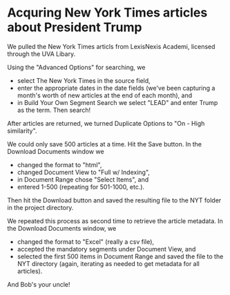 # Acquring New York Times articles about President Trump
We pulled the New York Times articls from LexisNexis Academi, licensed through the UVA Libary. 

Using the "Advanced Options" for searching, we 
* select The New York Times in the source field,
* enter the appropriate dates in the date fields (we've been capturing a month's worth of new articles at the end of each month), and 
* in Build Your Own Segment Search we select "LEAD" and enter Trump as the term. Then search!

After articles are returned, we turned Duplicate Options to "On - High similarity".

We could only save 500 articles at a time. Hit the Save button. In the Download Documents window we 
* changed the format to "html", 
* changed Document View to "Full w/ Indexing", 
* in Document Range chose "Select Items", and 
* entered 1-500 (repeating for 501-1000, etc.). 

Then hit the Download button and saved the resulting file to the NYT folder in the project directory.

We repeated this process as second time to retrieve the article metadata. In the Download Documents window, we 
* changed the format to "Excel" (really a csv file), 
* accepted the mandatory segments under Document View, and 
* selected the first 500 items in Document Range and saved the file to the NYT directory (again, iterating as needed to get metadata for all articles).

And Bob's your uncle!

